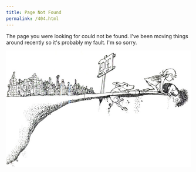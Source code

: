 ```yaml
---
title: Page Not Found
permalink: /404.html
---
```


The page you were looking for could not be found. I've been moving things around recently so it's probably my fault. I'm so sorry.

![Image from Shel Silverstein's "Where the Sidewalk Ends"](/assets/images/404.jpg)
